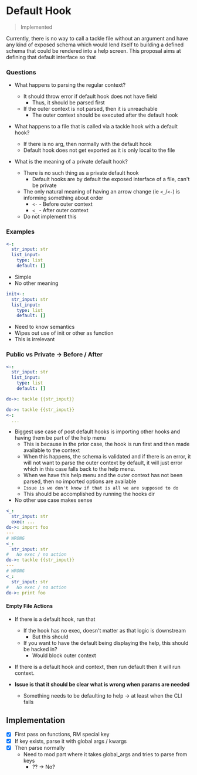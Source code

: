 # Default Hook

> Implemented

Currently, there is no way to call a tackle file without an argument and have any kind of exposed schema which would lend itself to building a defined schema that could be rendered into a help screen. This proposal aims at defining that default interface so that

### Questions

- What happens to parsing the regular context?
  - It should throw error if default hook does not have field
    - Thus, it should be parsed first
  - If the outer context is not parsed, then it is unreachable
    - The outer context should be executed after the default hook

- What happens to a file that is called via a tackle hook with a default hook?
  - If there is no arg, then normally with the default hook
  - Default hook does not get exported as it is only local to the file

- What is the meaning of a private default hook?
  - There is no such thing as a private default hook
    - Default hooks are by default the exposed interface of a file, can't be private
  - The only natural meaning of having an arrow change (ie `<_`/`<-`) is informing something about order
    - `<-` - Before outer context
    - `<_` - After outer context
  - Do not implement this

### Examples

```yaml
<-:
  str_input: str
  list_input:
    type: list
    default: []
```

+ Simple
+ No other meaning

```yaml
init<-:
  str_input: str
  list_input:
    type: list
    default: []
```

- Need to know semantics
- Wipes out use of init or other as function
- This is irrelevant

### Public vs Private -> Before / After

```yaml
<-:
  str_input: str
  list_input:
    type: list
    default: []

do->: tackle {{str_input}}
```

```yaml
do->: tackle {{str_input}}
<-:
  ...
```

- Biggest use case of post default hooks is importing other hooks and having them be part of the help menu
  - This is because in the prior case, the hook is run first and then made available to the context
  - When this happens, the schema is validated and if there is an error, it will not want to parse the outer context by default, it will just error which in this case falls back to the help menu.  
  - When we have this help menu and the outer context has not been parsed, then no imported options are available
  - `Issue is we don't know if that is all we are supposed to do`
  - This should be accomplished by running the hooks dir
- No other use case makes sense

```yaml
<_:
  str_input: str
  exec: ...
do->: import foo
---
# WRONG
<_:
  str_input: str
#   No exec / no action
do->: tackle {{str_input}}
---
# WRONG  
<_:
  str_input: str
#   No exec / no action
do->: print foo
```

#### Empty File Actions

- If there is a default hook, run that
  - If the hook has no exec, doesn't matter as that logic is downstream
    - But this should
  - If you want to have the default being displaying the help, this should be hacked in?
    - Would block outer context
- If there is a default hook and context, then run default then it will run context.

- **Issue is that it should be clear what is wrong when params are needed**
  - Something needs to be defaulting to help -> at least when the CLI fails

## Implementation

- [x] First pass on functions, RM special key
- [x] If key exists, parse it with global args / kwargs
- [x] Then parse normally
  - Need to mod part where it takes global_args and tries to parse from keys
    - ?? -> No?
